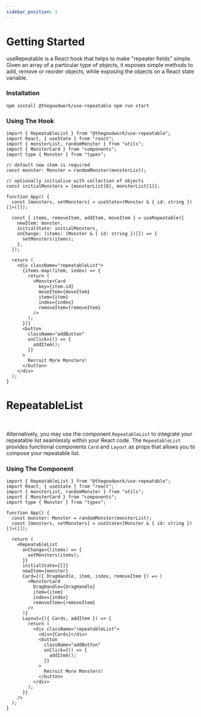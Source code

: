 ```yaml
---
sidebar_position: 1
---
```


# Getting Started

useRepeatable is a React hook that helps to make "repeater fields" simple. Given an array of a particular type of objects, it exposes simple methods to add, remove or reorder objects, while exposing the objects on a React state variable.

### Installation

`npm install @thegoodwork/use-repeatable npm run start`

### Using The Hook

```tsx
import { RepeatableList } from "@thegoodwork/use-repeatable";
import React, { useState } from "react";
import { monsterList, randomMonster } from "utils";
import { MonsterCard } from "components";
import type { Monster } from "types";

// default new item is required
const monster: Monster = randomMonster(monsterList);

// optionally initialise with collection of objects
const initialMonsters = [monsterList[0], monsterList[1]];

function App() {
  const [monsters, setMonsters] = useState<(Monster & { id: string })[]>([]);

  const { items, removeItem, addItem, moveItem } = useRepeatable({
    newItem: monster,
    initialState: initialMonsters,
    onChange: (items: (Monster & { id: string })[]) => {
      setMonsters(items);
    },
  });

  return (
    <div className="repeatableList">
      {items.map((item, index) => {
        return (
          <MonsterCard
            key={item.id}
            moveItem={moveItem}
            item={item}
            index={index}
            removeItem={removeItem}
          />
        );
      })}
      <button
        className="addButton"
        onClick={() => {
          addItem();
        }}
      >
        Recruit More Monsters!
      </button>
    </div>
  );
}
```

# RepeatableList

<br/>

Alternatively, you may use the component `RepeatableList` to integrate your repeatable list seamlessly within your React code. The `RepeatableList` provides functional components `Card` and `Layout` as props that allows you to compose your repeatable list.

### Using The Component

```tsx
import { RepeatableList } from "@thegoodwork/use-repeatable";
import React, { useState } from "react";
import { monsterList, randomMonster } from "utils";
import { MonsterCard } from "components";
import type { Monster } from "types";

function App() {
  const monster: Monster = randomMonster(monsterList);
  const [monsters, setMonsters] = useState<(Monster & { id: string })[]>([]);

  return (
    <RepeatableList
      onChange={(items) => {
        setMonsters(items);
      }}
      initialState={[]}
      newItem={monster}
      Card={({ DragHandle, item, index, removeItem }) => (
        <MonsterCard
          DragHandle={DragHandle}
          item={item}
          index={index}
          removeItem={removeItem}
        />
      )}
      Layout={({ Cards, addItem }) => {
        return (
          <div className="repeatableList">
            <div>{Cards}</div>
            <button
              className="addButton"
              onClick={() => {
                addItem();
              }}
            >
              Recruit More Monsters!
            </button>
          </div>
        );
      }}
    />
  );
}
```
